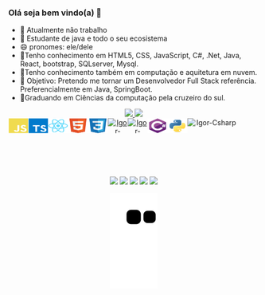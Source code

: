 ### Olá seja bem vindo(a) 👋

- 🔭 Atualmente não trabalho
- 🌱 Estudante de java e todo o seu ecosistema
- 😄 pronomes: ele/dele
- 💜Tenho conhecimento em HTML5, CSS, JavaScript, C#, .Net, Java, React, bootstrap, SQLserver, Mysql.
- 💜Tenho conhecimento também em computação e aquitetura em nuvem. 
- 🎯 Objetivo: Pretendo me tornar um Desenvolvedor Full Stack referência. Preferencialmente em Java, SpringBoot.
- 🎒Graduando em Ciências da computação pela cruzeiro do sul.
  
<div align="center">
  <a href="https://github.com/igor98santos">
  <img height="180em" src="https://github-readme-stats.vercel.app/api?username=igor98santos&show_icons=true&theme=gotham&include_all_commits=true&count_private=true"/>
  <img height="180em" src="https://github-readme-stats.vercel.app/api/top-langs/?username=igor98santos&layout=compact&langs_count=7&theme=gotham"/>
</div>
  
<div style="display:flex; " align="center"><br>
  <img align="center" alt="Igor-Js" height="30" width="40" src="https://raw.githubusercontent.com/devicons/devicon/master/icons/javascript/javascript-plain.svg">
  <img align="center" alt="Igor-Ts" height="30" width="40" src="https://raw.githubusercontent.com/devicons/devicon/master/icons/typescript/typescript-plain.svg">
  <img align="center" alt="Igor-React" height="30" width="40" src="https://raw.githubusercontent.com/devicons/devicon/master/icons/react/react-original.svg">
  <img align="center" alt="Igor-HTML" height="30" width="40" src="https://raw.githubusercontent.com/devicons/devicon/master/icons/html5/html5-original.svg">
  <img align="center" alt="Igor-CSS" height="30" width="40" src="https://raw.githubusercontent.com/devicons/devicon/master/icons/css3/css3-original.svg">
  <img align="center" alt="Igor-spring" height="30" width="40" src="https://cdn.jsdelivr.net/gh/devicons/devicon/icons/spring/spring-original.svg" />
  <img align="center" alt="Igor-spring" height="30" width="40" src="https://cdn.jsdelivr.net/gh/devicons/devicon/icons/bootstrap/bootstrap-original.svg" />
  <img align="center" alt="Igor-Csharp" height="30" width="40" src="https://raw.githubusercontent.com/devicons/devicon/master/icons/csharp/csharp-original.svg">
    <img align="center" alt="Igor-Python" height="30" width="40" src="https://raw.githubusercontent.com/devicons/devicon/master/icons/python/python-original.svg">
    <img align="right" alt="Igor-Csharp" height="100"  width="100" src="https://c.tenor.com/4P02Cdfd26MAAAAC/baby-yoda-so-cute.gif"/>
</div>
  <br/>
  

  
<div align="center"> 
  <a href="https://www.instagram.com/igor_santos_ofc98/" target="_blank"><img src="https://img.shields.io/badge/-Instagram-%23E4405F?style=for-the-badge&logo=instagram&logoColor=white" target="_blank"></a>
 <a href="https://api.whatsapp.com/send?phone=5511979697722&text=Ol%C3%A1%20as%20mensagens%20ser%C3%A3o%20respondidas%20o%20quanto%20antes" target="_blank"><img src="https://img.shields.io/badge/WhatsApp-25D366?style=for-the-badge&logo=whatsapp&logoColor=white" target="_blank"></a> 
  <a href = "mailto:igorpedroofc@gmail.com"><img src="https://img.shields.io/badge/-Gmail-%23333?style=for-the-badge&logo=gmail&logoColor=white" target="_blank"></a>
   <a href = "mailto:imascaras58@gmail.com"><img src="https://img.shields.io/badge/-Gmail-%23333?style=for-the-badge&logo=gmail&logoColor=white" target="_blank"></a>
  <a href="https://www.linkedin.com/in/igor-pedro-79613a210/" target="_blank"><img src="https://img.shields.io/badge/-LinkedIn-%230077B5?style=for-the-badge&logo=linkedin&logoColor=white" target="_blank"></a> 
 
  ![Snake animation](https://github.com/igor98santos/igor98santos/blob/output/github-contribution-grid-snake.svg)

</div>
